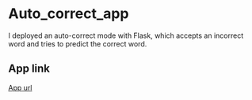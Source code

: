 # Auto_correct_app
I deployed an auto-correct mode with Flask, which accepts an incorrect word and tries to predict the correct word.
## App link
[App url](https://auto-correct-app.herokuapp.com/)

